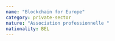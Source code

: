 ```yaml
---
name: "Blockchain for Europe"
category: private-sector
nature: "Association professionnelle "
nationality: BEL
---
```


